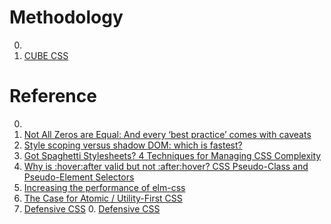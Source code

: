 # Methodology

0. []()
0. [CUBE CSS](https://cube.fyi/)

# Reference

0. []()
0. [Not All Zeros are Equal: And every ‘best practice’ comes with caveats](https://www.oddbird.net/2022/08/04/zero-units/)
0. [Style scoping versus shadow DOM: which is fastest?](https://nolanlawson.com/2022/06/22/style-scoping-versus-shadow-dom-which-is-fastest/)
0. [Got Spaghetti Stylesheets? 4 Techniques for Managing CSS Complexity](https://blog.shimin.io/4-techniques-for-managing-css-complexity/)
0. [Why is :hover:after valid but not :after:hover? CSS Pseudo-Class and Pseudo-Element Selectors](https://blog.shimin.io/pseudo-class-and-pseudo-element-selectors/)
0. [Increasing the performance of elm-css](https://blogg.bekk.no/increasing-the-performance-of-elm-css-34075512d6a6)
0. [The Case for Atomic / Utility-First CSS](https://johnpolacek.github.io/the-case-for-atomic-css/)
0. [Defensive CSS](https://ishadeed.com/article/defensive-css/)
	0. [Defensive CSS](https://defensivecss.dev/)

